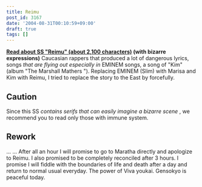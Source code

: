 ```yaml
---
title: Reimu
post_id: 3167
date: '2004-08-31T00:10:59+09:00'
draft: true
tags: []
---
```


**[Read about SS "Reimu" (about 2,100 characters)](https://danmaq.com/?tag=reimu+contrafactum) (with bizarre expressions)** Caucasian rappers that produced a lot of dangerous lyrics, songs _that are flying out especially in_ EMINEM songs, a song of "Kim" (album "The Marshall Mathers "). Replacing EMINEM (Slim) with Marisa and Kim with Reimu, I tried to replace the story to the East by forcefully.

## Caution

Since this SS _contains serifs that can easily imagine a bizarre scene_ , we recommend you to read only those with immune system.

## Rework

... ... After all an hour I will promise to go to Maratha directly and apologize to Reimu. I also promised to be completely reconciled after 3 hours. I promise I will fiddle with the boundaries of life and death after a day and return to normal usual everyday. The power of Viva youkai. Gensokyo is peaceful today.
